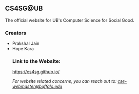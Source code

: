 <html>
<body>
<h2>CS4SG@UB</h2>
The official website for UB's Computer Science for Social Good.
<h3>Creators</h3>
<ul><li>Prakshal Jain</li>
<li>Hope Kara</li>
<h3>Link to the Website:</h3>
<a href = "https://cs4sg.github.io/" target = "_blank">https://cs4sg.github.io/</a>

<i>For website related concerns, you can reach out to: <a href="mailto:cse-webmaster@buffalo.edu">cse-webmaster@buffalo.edu</a></i>
</ul>
</body>
</html>
